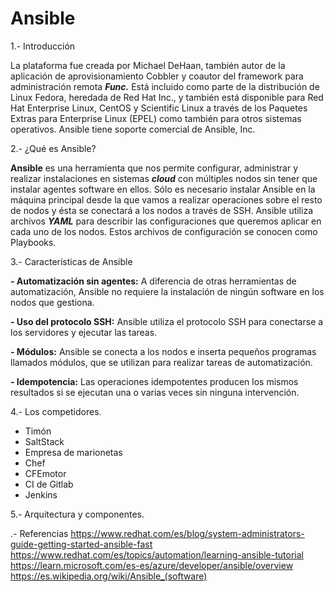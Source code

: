 # Ansible


1.- Introducción 

La plataforma fue creada por Michael DeHaan, también autor de la aplicación de aprovisionamiento Cobbler y coautor del framework para administración remota ***Func.*** Está incluido como parte de la distribución de Linux Fedora, heredada de Red Hat Inc., y también está disponible para Red Hat Enterprise Linux, CentOS y Scientific Linux a través de los Paquetes Extras para Enterprise Linux (EPEL) como también para otros sistemas operativos. Ansible tiene soporte comercial de Ansible, Inc.


2.- ¿Qué es Ansible? 

**Ansible** es una herramienta que nos permite configurar, administrar y realizar instalaciones en
sistemas ***cloud*** con múltiples nodos sin tener que instalar agentes software en ellos. Sólo es
necesario instalar Ansible en la máquina principal desde la que vamos a realizar operaciones sobre
el resto de nodos y ésta se conectará a los nodos a través de SSH.
Ansible utiliza archivos ***YAML*** para describir las configuraciones que queremos aplicar en cada uno
de los nodos. Estos archivos de configuración se conocen como Playbooks.

3.- Características de Ansible 

**- Automatización sin agentes:** A diferencia de otras herramientas de automatización, Ansible no requiere la instalación de ningún software en los nodos que gestiona.

**- Uso del protocolo SSH:** Ansible utiliza el protocolo SSH para conectarse a los servidores y ejecutar las tareas.

**- Módulos:** Ansible se conecta a los nodos e inserta pequeños programas llamados módulos, que se utilizan para realizar tareas de automatización.

**- Idempotencia:** Las operaciones idempotentes producen los mismos resultados si se ejecutan una o varias veces sin ninguna intervención.

4.- Los competidores. 

* Timón
* SaltStack
* Empresa de marionetas
* Chef
* CFEmotor
* CI de Gitlab
* Jenkins

5.- Arquitectura y componentes. 



.- Referencias
https://www.redhat.com/es/blog/system-administrators-guide-getting-started-ansible-fast
https://www.redhat.com/es/topics/automation/learning-ansible-tutorial
https://learn.microsoft.com/es-es/azure/developer/ansible/overview
https://es.wikipedia.org/wiki/Ansible_(software)
